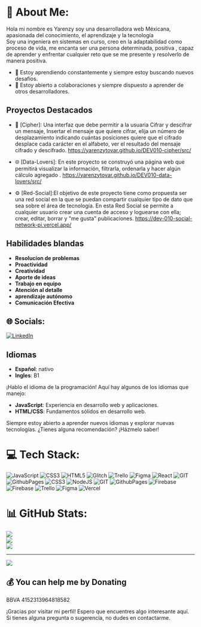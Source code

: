 # 💫 About Me:
Hola mi nombre es Yarenzy soy una desarrolladora web Méxicana, apasionada del conocimiento, el aprendizaje y la tecnología<br>Soy una ingeniera en sistemas en curso, creo en la adaptabilidad como proceso de vida, me encanta ser una persona determinada, positiva , capaz de aprender y enfrentar cualquier reto que se me presente y resolverlo de manera positiva.<br> 

- 🌱 Estoy aprendiendo constantemente y siempre estoy buscando nuevos desafíos.
- 🤝 Estoy abierto a colaboraciones y siempre dispuesto a aprender de otros desarrolladores.

## Proyectos Destacados

- 🚀 [Cipher]: Una interfaz que debe permitir a la usuaria Cifrar y descifrar
un mensaje, Insertar el mensaje que quiere cifrar, elija un
número de desplazamiento indicando cuántas posiciones quiere
que el cifrado desplace cada carácter en el alfabeto, ver el
resultado del mensaje cifrado y descifrado.
https://yarenzytovar.github.io/DEV010-cipher/src/

- 🌐 [Data-Lovers]: En este proyecto se construyó una página web que permitirá
visualizar la información, filtrarla, ordenarla y hacer algún
cálculo agregado .
https://yarenzytovar.github.io/DEV010-data-lovers/src/
- ⚙️ [Red-Social]:El objetivo de este proyecto tiene como propuesta ser una red
social en la que se puedan compartir cualquier tipo de dato que
sea sobre el área de tecnología. En esta Red Social se permite a
cualquier usuario crear una cuenta de acceso y loguearse con
ella; crear, editar, borrar y "me gusta" publicaciones.
https://dev-010-social-network-pi.vercel.app/


## Habilidades blandas

- **Resolucion de problemas**
- **Proactividad**
- **Creatividad**
- **Aporte de ideas**
- **Trabajo en equipo**
- **Atención al detalle**
- **aprendizaje autónomo**
- **Comunicación Efectiva**


## 🌐 Socials:
[![LinkedIn](https://img.shields.io/badge/LinkedIn-%230077B5.svg?logo=linkedin&logoColor=white)](www.linkedin.com/in/yarenzy-tovar-62697b288) 
## Idiomas
- **Español**: nativo
- **Ingles**: B1

¡Hablo el idioma de la programación! Aquí hay algunos de los idiomas que manejo:

- **JavaScript**: Experiencia en desarrollo web y aplicaciones.
- **HTML/CSS**: Fundamentos sólidos en desarrollo web.


Siempre estoy abierto a aprender nuevos idiomas y explorar nuevas tecnologías. ¿Tienes alguna recomendación? ¡Házmelo saber!


# 💻 Tech Stack:
![JavaScript](https://img.shields.io/badge/javascript-%23323330.svg?style=for-the-badge&logo=javascript&logoColor=%23F7DF1E) ![CSS3](https://img.shields.io/badge/css3-%231572B6.svg?style=for-the-badge&logo=css3&logoColor=white) ![HTML5](https://img.shields.io/badge/html5-%23E34F26.svg?style=for-the-badge&logo=html5&logoColor=white) ![Glitch](https://img.shields.io/badge/glitch-%233333FF.svg?style=for-the-badge&logo=glitch&logoColor=white) ![Trello](https://img.shields.io/badge/Trello-%23026AA7.svg?style=for-the-badge&logo=Trello&logoColor=white) ![Figma](https://img.shields.io/badge/figma-%23F24E1E.svg?style=for-the-badge&logo=figma&logoColor=white) ![React](https://img.shields.io/badge/react-%2320232a.svg?style=for-the-badge&logo=react&logoColor=%2361DAFB) ![GIT](https://img.shields.io/badge/Git-fc6d26?style=for-the-badge&logo=git&logoColor=white) ![GithubPages](https://img.shields.io/badge/github%20pages-121013?style=for-the-badge&logo=github&logoColor=white) ![CSS3](https://img.shields.io/badge/css3-%231572B6.svg?style=for-the-badge&logo=css3&logoColor=white) ![NodeJS](https://img.shields.io/badge/node.js-6DA55F?style=for-the-badge&logo=node.js&logoColor=white) ![GIT](https://img.shields.io/badge/Git-fc6d26?style=for-the-badge&logo=git&logoColor=white) ![GithubPages](https://img.shields.io/badge/github%20pages-121013?style=for-the-badge&logo=github&logoColor=white) ![Firebase](https://img.shields.io/badge/Firebase-039BE5?style=for-the-badge&logo=Firebase&logoColor=white) ![Firebase](https://img.shields.io/badge/firebase-%23039BE5.svg?style=for-the-badge&logo=firebase) ![Trello](https://img.shields.io/badge/Trello-%23026AA7.svg?style=for-the-badge&logo=Trello&logoColor=white) ![Figma](https://img.shields.io/badge/figma-%23F24E1E.svg?style=for-the-badge&logo=figma&logoColor=white) ![Vercel](https://img.shields.io/badge/vercel-%23000000.svg?style=for-the-badge&logo=vercel&logoColor=white)
# 📊 GitHub Stats:
![](https://github-readme-stats.vercel.app/api?username=yarenzytovar&theme=calm&hide_border=false&include_all_commits=false&count_private=false)<br/>
![](https://github-readme-streak-stats.herokuapp.com/?user=yarenzytovar&theme=calm&hide_border=false)<br/>
![](https://github-readme-stats.vercel.app/api/top-langs/?username=yarenzytovar&theme=calm&hide_border=false&include_all_commits=false&count_private=false&layout=compact)

---
[![](https://visitcount.itsvg.in/api?id=yarenzytovar&icon=0&color=0)](https://visitcount.itsvg.in)

  ## 💰 You can help me by Donating
  BBVA  4152313964818582


¡Gracias por visitar mi perfil! Espero que encuentres algo interesante aquí. Si tienes alguna pregunta o sugerencia, no dudes en contactarme.
